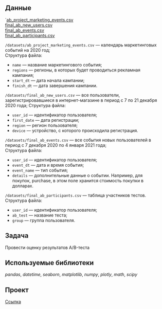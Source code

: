 ## Данные

`[ab_project_marketing_events.csv](https://code.s3.yandex.net/datasets/ab_project_marketing_events.csv)     
[final_ab_new_users.csv](https://code.s3.yandex.net/datasets/final_ab_new_users.csv)    
[final_ab_events.csv](https://code.s3.yandex.net/datasets/final_ab_events.csv)    
[final_ab_participants.csv](https://code.s3.yandex.net/datasets/final_ab_participants.csv)    

`/datasets/ab_project_marketing_events.csv` — календарь маркетинговых событий на 2020 год;     
    Структура файла:
      
- `name` — название маркетингового события;
- `regions` — регионы, в которых будет проводиться рекламная кампания;
- `start_dt` — дата начала кампании;
- `finish_dt` — дата завершения кампании.

`/datasets/final_ab_new_users.csv` — все пользователи, зарегистрировавшиеся в интернет-магазине в период с 7 по 21 декабря 2020 года;
    Структура файла:
- `user_id` — идентификатор пользователя;
- `first_date` — дата регистрации;
- `region` — регион пользователя;
- `device` — устройство, с которого происходила регистрация.

`/datasets/final_ab_events.csv` — все события новых пользователей в период с 7 декабря 2020 по 4 января 2021 года;    
    Структура файла:
- `user_id` — идентификатор пользователя;
- `event_dt` — дата и время события;
- `event_name` — тип события;
- `details` — дополнительные данные о событии. Например, для покупок, purchase, в этом поле хранится стоимость покупки в долларах.

`/datasets/final_ab_participants.csv` — таблица участников тестов.    
    Структура файла:
- `user_id` — идентификатор пользователя;
- `ab_test` — название теста;
- `group` — группа пользователя.

## Задача

Провести оценку результатов A/B-теста

## Используемые библиотеки

*pandas*, *datetime*, *seaborn*, *matplotlib*, *numpy*, *plotly*, *math*, *scipy*

## Проект

[Ссылка](https://github.com/vs-gorgan/practicum.yandex/blob/main/14_AB-test_final/AB-test_final.ipynb)
